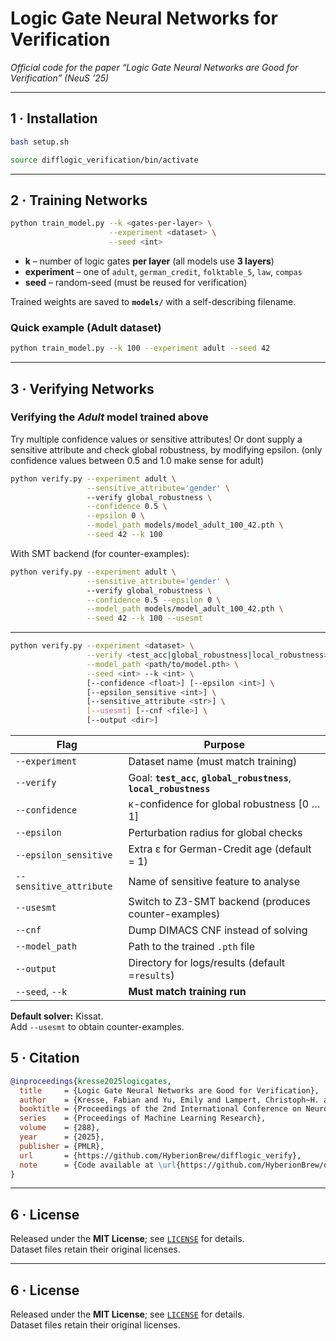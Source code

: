 # Logic Gate Neural Networks for Verification  
_Official code for the paper “Logic Gate Neural Networks are Good for Verification” (NeuS ’25)_

---

## 1 · Installation

```bash
bash setup.sh
```
```bash
source difflogic_verification/bin/activate
```
---

## 2 · Training Networks

```bash
python train_model.py --k <gates-per-layer> \
                      --experiment <dataset> \
                      --seed <int>
```

* **k** – number of logic gates **per layer** (all models use **3 layers**)  
* **experiment** – one of `adult`, `german_credit`, `folktable_5`, `law`, `compas`  
* **seed** – random-seed (must be reused for verification)

Trained weights are saved to **`models/`** with a self-describing filename.

### Quick example (Adult dataset)

```bash
python train_model.py --k 100 --experiment adult --seed 42
```

---

## 3 · Verifying Networks


### Verifying the *Adult* model trained above

Try multiple confidence values or sensitive attributes! Or dont supply a sensitive attribute and check global robustness, by modifying epsilon. (only confidence values between 0.5 and 1.0 make sense for adult)

```bash
python verify.py --experiment adult \
                 --sensitive_attribute='gender' \ 
                 --verify global_robustness \
                 --confidence 0.5 \
                 --epsilon 0 \
                 --model_path models/model_adult_100_42.pth \
                 --seed 42 --k 100
```

With SMT backend (for counter-examples):

```bash
python verify.py --experiment adult \
                 --sensitive_attribute='gender' \ 
                 --verify global_robustness \
                 --confidence 0.5 --epsilon 0 \
                 --model_path models/model_adult_100_42.pth \
                 --seed 42 --k 100 --usesmt
```

---


```bash
python verify.py --experiment <dataset> \
                 --verify <test_acc|global_robustness|local_robustness> \
                 --model_path <path/to/model.pth> \
                 --seed <int> --k <int> \
                 [--confidence <float>] [--epsilon <int>] \
                 [--epsilon_sensitive <int>] \
                 [--sensitive_attribute <str>] \
                 [--usesmt] [--cnf <file>] \
                 [--output <dir>]
```

| Flag | Purpose |
|------|---------|
| `--experiment` | Dataset name (must match training) |
| `--verify` | Goal: **`test_acc`**, **`global_robustness`**, **`local_robustness`** |
| `--confidence` | κ-confidence for global robustness \[0 … 1] |
| `--epsilon` | Perturbation radius for global checks |
| `--epsilon_sensitive` | Extra ε for German-Credit age (default = 1) |
| `--sensitive_attribute` | Name of sensitive feature to analyse |
| `--usesmt` | Switch to Z3-SMT backend (produces counter-examples) |
| `--cnf` | Dump DIMACS CNF instead of solving |
| `--model_path` | Path to the trained `.pth` file |
| `--output` | Directory for logs/results (default =`results`) |
| `--seed`, `--k` | **Must match training run** |

**Default solver:** Kissat.  
Add `--usesmt` to obtain counter-examples.




## 5 · Citation

```bibtex
@inproceedings{kresse2025logicgates,
  title     = {Logic Gate Neural Networks are Good for Verification},
  author    = {Kresse, Fabian and Yu, Emily and Lampert, Christoph~H. and Henzinger, Thomas~A.},
  booktitle = {Proceedings of the 2nd International Conference on Neuro-symbolic Systems (NeuS)},
  series    = {Proceedings of Machine Learning Research},
  volume    = {288},
  year      = {2025},
  publisher = {PMLR},
  url       = {https://github.com/HyberionBrew/difflogic_verify},
  note      = {Code available at \url{https://github.com/HyberionBrew/difflogic_verify}}
}
```

---

## 6 · License

Released under the **MIT License**; see [`LICENSE`](./LICENSE) for details.  
Dataset files retain their original licenses.

---

## 6 · License

Released under the **MIT License**; see [`LICENSE`](./LICENSE) for details.  
Dataset files retain their original licenses.
